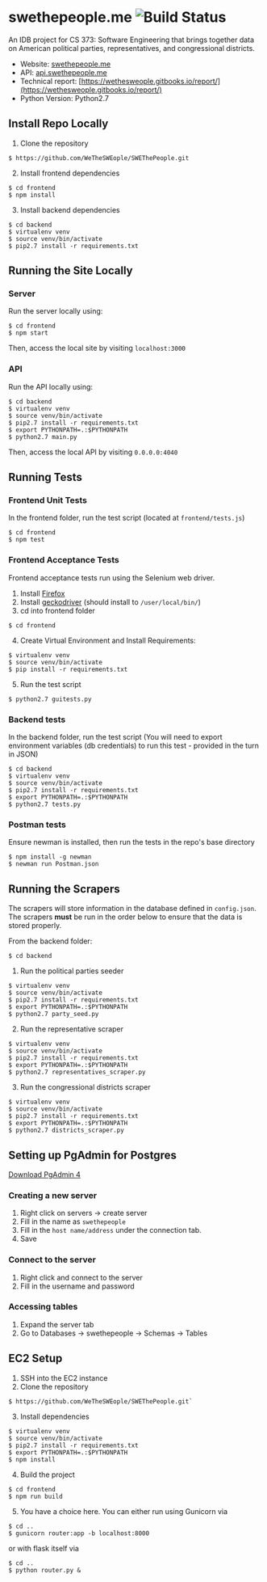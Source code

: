 # swethepeople.me ![Build Status](https://travis-ci.org/WeTheSWEople/SWEThePeople.svg?branch=master)

An IDB project for CS 373: Software Engineering that brings together data on
American political parties, representatives, and congressional districts.

- Website: [swethepeople.me](http://www.swethepeople.me)
- API: [api.swethepeople.me](http://www.api.swethepeople.me)
- Technical report: [https://wethesweople.gitbooks.io/report/](https://wethesweople.gitbooks.io/report/)
- Python Version: Python2.7

## Install Repo Locally
1. Clone the repository
```
$ https://github.com/WeTheSWEople/SWEThePeople.git
```

2. Install frontend dependencies
```
$ cd frontend
$ npm install
```

3. Install backend dependencies
```
$ cd backend
$ virtualenv venv
$ source venv/bin/activate
$ pip2.7 install -r requirements.txt
```

## Running the Site Locally
### Server
Run the server locally using:
```
$ cd frontend
$ npm start
```

Then, access the local site by visiting `localhost:3000`

### API
Run the API locally using:
```
$ cd backend
$ virtualenv venv
$ source venv/bin/activate
$ pip2.7 install -r requirements.txt
$ export PYTHONPATH=.:$PYTHONPATH
$ python2.7 main.py
```

Then, access the local API by visiting `0.0.0.0:4040`

## Running Tests
### Frontend Unit Tests
In the frontend folder, run the test script (located at `frontend/tests.js`)
```
$ cd frontend
$ npm test
```

### Frontend Acceptance Tests
Frontend acceptance tests run using the Selenium web driver.
1. Install [Firefox](https://www.mozilla.org/en-US/firefox/new/)
2. Install [geckodriver](https://github.com/mozilla/geckodriver)
(should install to `/user/local/bin/`)
3. cd into frontend folder
```
$ cd frontend
```
4. Create Virtual Environment and Install Requirements:
```
$ virtualenv venv
$ source venv/bin/activate
$ pip install -r requirements.txt
```
5. Run the test script
```
$ python2.7 guitests.py
```

### Backend tests
In the backend folder, run the test script 
(You will need to export environment variables (db credentials) to run this test - provided in the turn in JSON)
```
$ cd backend
$ virtualenv venv
$ source venv/bin/activate
$ pip2.7 install -r requirements.txt
$ export PYTHONPATH=.:$PYTHONPATH
$ python2.7 tests.py
```

### Postman tests
Ensure newman is installed, then run the tests in the repo's base directory
```
$ npm install -g newman
$ newman run Postman.json
```

## Running the Scrapers
The scrapers will store information in the database defined in `config.json`. The scrapers **must** be run in the order below to ensure that the data is stored properly.

From the backend folder:
```
$ cd backend
```

1. Run the political parties seeder
```
$ virtualenv venv
$ source venv/bin/activate
$ pip2.7 install -r requirements.txt
$ export PYTHONPATH=.:$PYTHONPATH
$ python2.7 party_seed.py
```

2. Run the representative scraper
```
$ virtualenv venv
$ source venv/bin/activate
$ pip2.7 install -r requirements.txt
$ export PYTHONPATH=.:$PYTHONPATH
$ python2.7 representatives_scraper.py
```

3. Run the congressional districts scraper
```
$ virtualenv venv
$ source venv/bin/activate
$ pip2.7 install -r requirements.txt
$ export PYTHONPATH=.:$PYTHONPATH
$ python2.7 districts_scraper.py
```

## Setting up PgAdmin for Postgres
[Download PgAdmin 4](https://www.pgadmin.org/download/)

### Creating a new server
1. Right click on servers -> create server
2. Fill in the name as `swethepeople`
3. Fill in the `host name/address` under the connection tab.
4. Save

### Connect to the server
1. Right click and connect to the server
2. Fill in the username and password

### Accessing tables
1. Expand the server tab
2. Go to Databases -> swethepeople -> Schemas -> Tables

## EC2 Setup
1. SSH into the EC2 instance
2. Clone the repository
```
$ https://github.com/WeTheSWEople/SWEThePeople.git`
```
3. Install dependencies
```
$ virtualenv venv
$ source venv/bin/activate
$ pip2.7 install -r requirements.txt
$ export PYTHONPATH=.:$PYTHONPATH
$ npm install
```
4. Build the project
```
$ cd frontend
$ npm run build
```
5. You have a choice here. You can either run using Gunicorn via
```
$ cd ..
$ gunicorn router:app -b localhost:8000
```
or with flask itself via
```
$ cd ..
$ python router.py &
```
